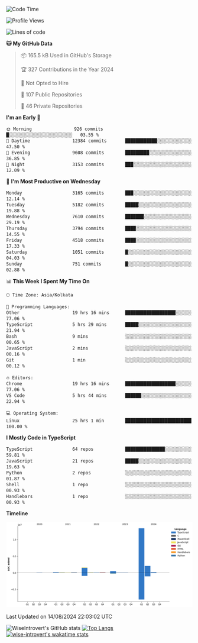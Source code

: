 <!--START_SECTION:waka-->
![Code Time](http://img.shields.io/badge/Code%20Time-1%2C527%20hrs%2033%20mins-blue)

![Profile Views](http://img.shields.io/badge/Profile%20Views-0-blue)

![Lines of code](https://img.shields.io/badge/From%20Hello%20World%20I%27ve%20Written-18.3%20million%20lines%20of%20code-blue)

**🐱 My GitHub Data** 

> 📦 165.5 kB Used in GitHub's Storage 
 > 
> 🏆 327 Contributions in the Year 2024
 > 
> 🚫 Not Opted to Hire
 > 
> 📜 107 Public Repositories 
 > 
> 🔑 46 Private Repositories 
 > 
**I'm an Early 🐤** 

```text
🌞 Morning                926 commits         █░░░░░░░░░░░░░░░░░░░░░░░░   03.55 % 
🌆 Daytime                12384 commits       ████████████░░░░░░░░░░░░░   47.50 % 
🌃 Evening                9608 commits        █████████░░░░░░░░░░░░░░░░   36.85 % 
🌙 Night                  3153 commits        ███░░░░░░░░░░░░░░░░░░░░░░   12.09 % 
```
📅 **I'm Most Productive on Wednesday** 

```text
Monday                   3165 commits        ███░░░░░░░░░░░░░░░░░░░░░░   12.14 % 
Tuesday                  5182 commits        █████░░░░░░░░░░░░░░░░░░░░   19.88 % 
Wednesday                7610 commits        ███████░░░░░░░░░░░░░░░░░░   29.19 % 
Thursday                 3794 commits        ████░░░░░░░░░░░░░░░░░░░░░   14.55 % 
Friday                   4518 commits        ████░░░░░░░░░░░░░░░░░░░░░   17.33 % 
Saturday                 1051 commits        █░░░░░░░░░░░░░░░░░░░░░░░░   04.03 % 
Sunday                   751 commits         █░░░░░░░░░░░░░░░░░░░░░░░░   02.88 % 
```


📊 **This Week I Spent My Time On** 

```text
🕑︎ Time Zone: Asia/Kolkata

💬 Programming Languages: 
Other                    19 hrs 16 mins      ███████████████████░░░░░░   77.06 % 
TypeScript               5 hrs 29 mins       █████░░░░░░░░░░░░░░░░░░░░   21.94 % 
Bash                     9 mins              ░░░░░░░░░░░░░░░░░░░░░░░░░   00.65 % 
JavaScript               2 mins              ░░░░░░░░░░░░░░░░░░░░░░░░░   00.16 % 
Git                      1 min               ░░░░░░░░░░░░░░░░░░░░░░░░░   00.12 % 

🔥 Editors: 
Chrome                   19 hrs 16 mins      ███████████████████░░░░░░   77.06 % 
VS Code                  5 hrs 44 mins       ██████░░░░░░░░░░░░░░░░░░░   22.94 % 

💻 Operating System: 
Linux                    25 hrs 1 min        █████████████████████████   100.00 % 
```

**I Mostly Code in TypeScript** 

```text
TypeScript               64 repos            ███████████████░░░░░░░░░░   59.81 % 
JavaScript               21 repos            █████░░░░░░░░░░░░░░░░░░░░   19.63 % 
Python                   2 repos             ░░░░░░░░░░░░░░░░░░░░░░░░░   01.87 % 
Shell                    1 repo              ░░░░░░░░░░░░░░░░░░░░░░░░░   00.93 % 
Handlebars               1 repo              ░░░░░░░░░░░░░░░░░░░░░░░░░   00.93 % 
```



**Timeline**

![Lines of Code chart](https://raw.githubusercontent.com/wise-introvert/wise-introvert/master/assets/bar_graph.png)


 Last Updated on 14/08/2024 22:03:02 UTC
<!--END_SECTION:waka-->

![WiseIntrovert's GitHub stats](https://github-readme-stats.vercel.app/api?username=wise-introvert&count_private=true&show_icons=true)
[![Top Langs](https://github-readme-stats.vercel.app/api/top-langs/?username=wise-introvert&langs_count=10)](https://github.com/anuraghazra/github-readme-stats)
[![wise-introvert's wakatime stats](https://github-readme-stats.vercel.app/api/wakatime?username=wiseintrovert)](https://github.com/anuraghazra/github-readme-stats)
